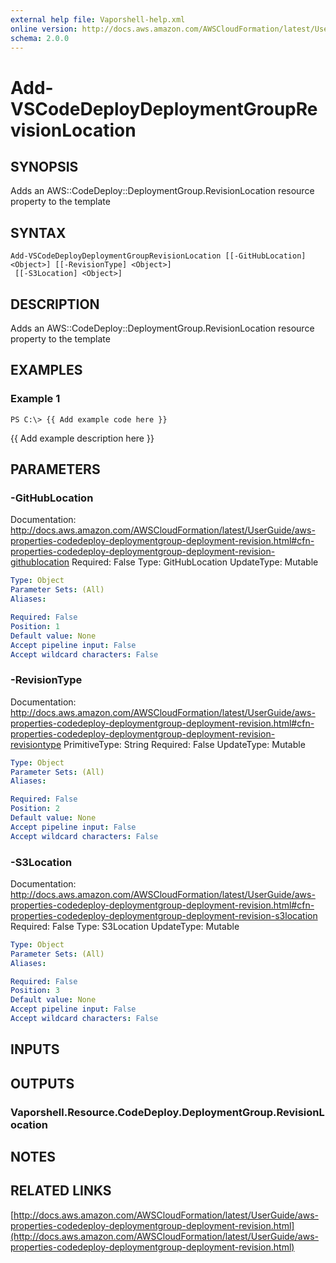 ```yaml
---
external help file: Vaporshell-help.xml
online version: http://docs.aws.amazon.com/AWSCloudFormation/latest/UserGuide/aws-properties-codedeploy-deploymentgroup-deployment-revision.html
schema: 2.0.0
---
```


# Add-VSCodeDeployDeploymentGroupRevisionLocation

## SYNOPSIS
Adds an AWS::CodeDeploy::DeploymentGroup.RevisionLocation resource property to the template

## SYNTAX

```
Add-VSCodeDeployDeploymentGroupRevisionLocation [[-GitHubLocation] <Object>] [[-RevisionType] <Object>]
 [[-S3Location] <Object>]
```

## DESCRIPTION
Adds an AWS::CodeDeploy::DeploymentGroup.RevisionLocation resource property to the template

## EXAMPLES

### Example 1
```
PS C:\> {{ Add example code here }}
```

{{ Add example description here }}

## PARAMETERS

### -GitHubLocation
Documentation: http://docs.aws.amazon.com/AWSCloudFormation/latest/UserGuide/aws-properties-codedeploy-deploymentgroup-deployment-revision.html#cfn-properties-codedeploy-deploymentgroup-deployment-revision-githublocation
Required: False
Type: GitHubLocation
UpdateType: Mutable

```yaml
Type: Object
Parameter Sets: (All)
Aliases: 

Required: False
Position: 1
Default value: None
Accept pipeline input: False
Accept wildcard characters: False
```

### -RevisionType
Documentation: http://docs.aws.amazon.com/AWSCloudFormation/latest/UserGuide/aws-properties-codedeploy-deploymentgroup-deployment-revision.html#cfn-properties-codedeploy-deploymentgroup-deployment-revision-revisiontype
PrimitiveType: String
Required: False
UpdateType: Mutable

```yaml
Type: Object
Parameter Sets: (All)
Aliases: 

Required: False
Position: 2
Default value: None
Accept pipeline input: False
Accept wildcard characters: False
```

### -S3Location
Documentation: http://docs.aws.amazon.com/AWSCloudFormation/latest/UserGuide/aws-properties-codedeploy-deploymentgroup-deployment-revision.html#cfn-properties-codedeploy-deploymentgroup-deployment-revision-s3location
Required: False
Type: S3Location
UpdateType: Mutable

```yaml
Type: Object
Parameter Sets: (All)
Aliases: 

Required: False
Position: 3
Default value: None
Accept pipeline input: False
Accept wildcard characters: False
```

## INPUTS

## OUTPUTS

### Vaporshell.Resource.CodeDeploy.DeploymentGroup.RevisionLocation

## NOTES

## RELATED LINKS

[http://docs.aws.amazon.com/AWSCloudFormation/latest/UserGuide/aws-properties-codedeploy-deploymentgroup-deployment-revision.html](http://docs.aws.amazon.com/AWSCloudFormation/latest/UserGuide/aws-properties-codedeploy-deploymentgroup-deployment-revision.html)

